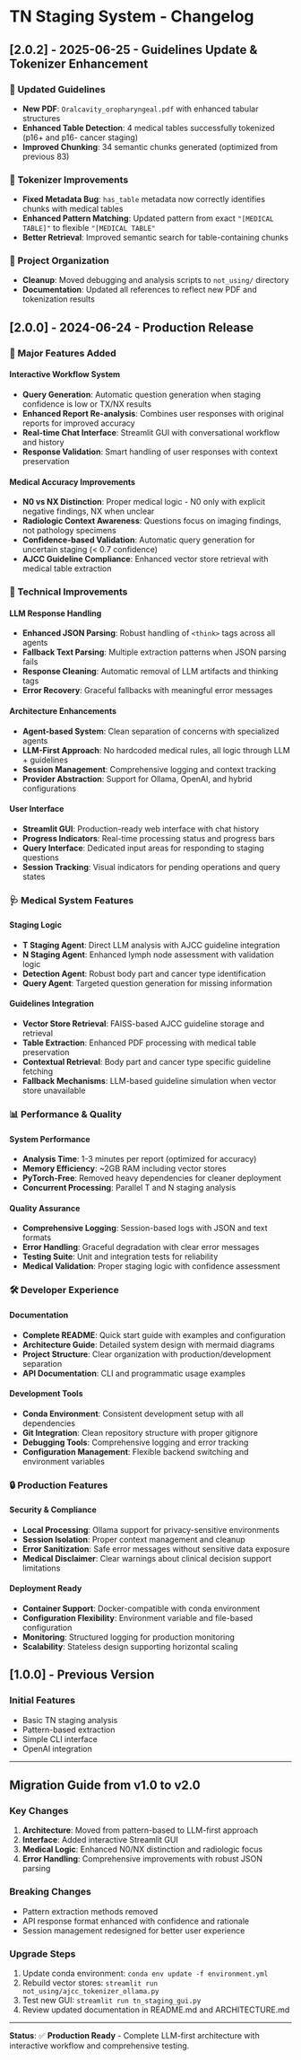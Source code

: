 # TN Staging System - Changelog

## [2.0.2] - 2025-06-25 - Guidelines Update & Tokenizer Enhancement

### 📄 Updated Guidelines
- **New PDF**: `Oralcavity_oropharyngeal.pdf` with enhanced tabular structures
- **Enhanced Table Detection**: 4 medical tables successfully tokenized (p16+ and p16- cancer staging)
- **Improved Chunking**: 34 semantic chunks generated (optimized from previous 83)

### 🔧 Tokenizer Improvements
- **Fixed Metadata Bug**: `has_table` metadata now correctly identifies chunks with medical tables
- **Enhanced Pattern Matching**: Updated pattern from exact `"[MEDICAL TABLE]"` to flexible `"[MEDICAL TABLE"`
- **Better Retrieval**: Improved semantic search for table-containing chunks

### 🧹 Project Organization
- **Cleanup**: Moved debugging and analysis scripts to `not_using/` directory
- **Documentation**: Updated all references to reflect new PDF and tokenization results

## [2.0.0] - 2024-06-24 - Production Release

### 🚀 Major Features Added

#### Interactive Workflow System
- **Query Generation**: Automatic question generation when staging confidence is low or TX/NX results
- **Enhanced Report Re-analysis**: Combines user responses with original reports for improved accuracy
- **Real-time Chat Interface**: Streamlit GUI with conversational workflow and history
- **Response Validation**: Smart handling of user responses with context preservation

#### Medical Accuracy Improvements
- **N0 vs NX Distinction**: Proper medical logic - N0 only with explicit negative findings, NX when unclear
- **Radiologic Context Awareness**: Questions focus on imaging findings, not pathology specimens
- **Confidence-based Validation**: Automatic query generation for uncertain staging (< 0.7 confidence)
- **AJCC Guideline Compliance**: Enhanced vector store retrieval with medical table extraction

### 🔧 Technical Improvements

#### LLM Response Handling
- **Enhanced JSON Parsing**: Robust handling of `<think>` tags across all agents
- **Fallback Text Parsing**: Multiple extraction patterns when JSON parsing fails
- **Response Cleaning**: Automatic removal of LLM artifacts and thinking tags
- **Error Recovery**: Graceful fallbacks with meaningful error messages

#### Architecture Enhancements
- **Agent-based System**: Clean separation of concerns with specialized agents
- **LLM-First Approach**: No hardcoded medical rules, all logic through LLM + guidelines
- **Session Management**: Comprehensive logging and context tracking
- **Provider Abstraction**: Support for Ollama, OpenAI, and hybrid configurations

#### User Interface
- **Streamlit GUI**: Production-ready web interface with chat history
- **Progress Indicators**: Real-time processing status and progress bars
- **Query Interface**: Dedicated input areas for responding to staging questions
- **Session Tracking**: Visual indicators for pending operations and query states

### 🩺 Medical System Features

#### Staging Logic
- **T Staging Agent**: Direct LLM analysis with AJCC guideline integration
- **N Staging Agent**: Enhanced lymph node assessment with validation logic
- **Detection Agent**: Robust body part and cancer type identification
- **Query Agent**: Targeted question generation for missing information

#### Guidelines Integration
- **Vector Store Retrieval**: FAISS-based AJCC guideline storage and retrieval
- **Table Extraction**: Enhanced PDF processing with medical table preservation
- **Contextual Retrieval**: Body part and cancer type specific guideline fetching
- **Fallback Mechanisms**: LLM-based guideline simulation when vector store unavailable

### 📊 Performance & Quality

#### System Performance
- **Analysis Time**: 1-3 minutes per report (optimized for accuracy)
- **Memory Efficiency**: ~2GB RAM including vector stores
- **PyTorch-Free**: Removed heavy dependencies for cleaner deployment
- **Concurrent Processing**: Parallel T and N staging analysis

#### Quality Assurance
- **Comprehensive Logging**: Session-based logs with JSON and text formats
- **Error Handling**: Graceful degradation with clear error messages
- **Testing Suite**: Unit and integration tests for reliability
- **Medical Validation**: Proper staging logic with confidence assessment

### 🛠️ Developer Experience

#### Documentation
- **Complete README**: Quick start guide with examples and configuration
- **Architecture Guide**: Detailed system design with mermaid diagrams
- **Project Structure**: Clear organization with production/development separation
- **API Documentation**: CLI and programmatic usage examples

#### Development Tools
- **Conda Environment**: Consistent development setup with all dependencies
- **Git Integration**: Clean repository structure with proper gitignore
- **Debugging Tools**: Comprehensive logging and error tracking
- **Configuration Management**: Flexible backend switching and environment variables

### 🔒 Production Features

#### Security & Compliance
- **Local Processing**: Ollama support for privacy-sensitive environments
- **Session Isolation**: Proper context management and cleanup
- **Error Sanitization**: Safe error messages without sensitive data exposure
- **Medical Disclaimer**: Clear warnings about clinical decision support limitations

#### Deployment Ready
- **Container Support**: Docker-compatible with conda environment
- **Configuration Flexibility**: Environment variable and file-based configuration
- **Monitoring**: Structured logging for production monitoring
- **Scalability**: Stateless design supporting horizontal scaling

## [1.0.0] - Previous Version

### Initial Features
- Basic TN staging analysis
- Pattern-based extraction
- Simple CLI interface
- OpenAI integration

---

## Migration Guide from v1.0 to v2.0

### Key Changes
1. **Architecture**: Moved from pattern-based to LLM-first approach
2. **Interface**: Added interactive Streamlit GUI
3. **Medical Logic**: Enhanced N0/NX distinction and radiologic focus
4. **Error Handling**: Comprehensive improvements with robust JSON parsing

### Breaking Changes
- Pattern extraction methods removed
- API response format enhanced with confidence and rationale
- Session management redesigned for better user experience

### Upgrade Steps
1. Update conda environment: `conda env update -f environment.yml`
2. Rebuild vector stores: `streamlit run not_using/ajcc_tokenizer_ollama.py`
3. Test new GUI: `streamlit run tn_staging_gui.py`
4. Review updated documentation in README.md and ARCHITECTURE.md

---

**Status**: ✅ **Production Ready** - Complete LLM-first architecture with interactive workflow and comprehensive testing.